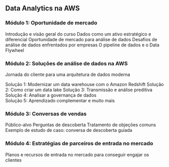 ## Data Analytics na AWS

### Módulo 1: Oportunidade de mercado 

Introdução e visão geral do curso
Dados como um ativo estratégico e diferencial
Oportunidade de mercado para análise de dados
Desafios de análise de dados enfrentados por empresas
O pipeline de dados e o Data Flywheel

### Módulo 2: Soluções de análise de dados na AWS

Jornada do cliente para uma arquitetura de dados moderna 

Solução 1: Modernizar um data warehouse com o Amazon Redshift 
Solução 2: Como criar um data lake
Solução 3: Transmissão e análise preditiva     
Solução 4: Analisar a governança de dados     
Solução 5: Aprendizado complementar e muito mais

### Módulo 3: Conversas de vendas
Público-alvo
Perguntas de descoberta
Tratamento de objeções comuns
Exemplo de estudo de caso: conversa de descoberta guiada

### Módulo 4: Estratégias de parceiros de entrada no mercado

Planos e recursos de entrada no mercado para conseguir engajar os clientes
